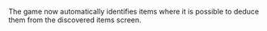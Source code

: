 The game now automatically identifies items where it is possible to deduce them from the discovered items screen.
